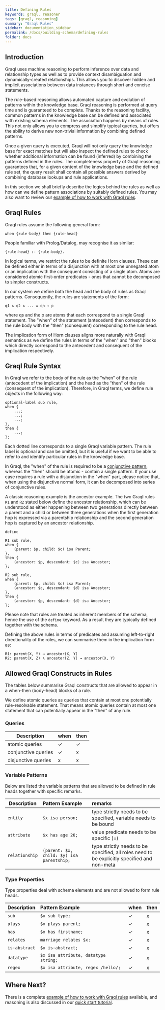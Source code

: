 ```yaml
---
title: Defining Rules
keywords: graql, reasoner
tags: [graql, reasoning]
summary: "Graql Rules"
sidebar: documentation_sidebar
permalink: /docs/building-schema/defining-rules
folder: docs
---
```


## Introduction

Graql uses machine reasoning to perform inference over data and relationship types as well as to provide context disambiguation and dynamically-created relationships. This allows you to discover hidden and implicit associations between data instances through short and concise statements.

The rule-based reasoning allows automated capture and evolution of patterns within the knowledge base. Graql reasoning is performed at query time and is guaranteed to be complete. Thanks to the reasoning facility, common patterns in the knowledge base can be defined and associated with existing schema elements. The association happens by means of rules. This not only allows you to compress and simplify typical queries, but offers the ability to derive new non-trivial information by combining defined patterns.

Once a given query is executed, Graql will not only query the knowledge base for exact matches but will also inspect the defined rules to check whether additional information can be found (inferred) by combining the patterns defined in the rules. The completeness property of Graql reasoning guarantees that, for a given content of the knowledge base and the defined rule set, the query result shall contain all possible answers derived by combining database lookups and rule applications.

In this section we shall briefly describe the logics behind the rules as well as how can we define pattern associations by suitably defined rules. You may also want to review our [example of how to work with Graql rules](../examples/graql-reasoning).

## Graql Rules

Graql rules assume the following general form:

```
when {rule-body} then {rule-head}
```

People familiar with Prolog/Datalog, may recognise it as similar:

```
{rule-head} :- {rule-body}.
```

In logical terms, we restrict the rules to be definite Horn clauses. These can be defined either in terms of a disjunction with at most one unnegated atom or an implication with the consequent consisting of a single atom. Atoms are considered atomic first-order predicates - ones that cannot be decomposed to simpler constructs.

In our system we define both the head and the body of rules as Graql patterns. Consequently, the rules are statements of the form:

```
q1 ∧ q2 ∧ ... ∧ qn → p
```

where qs and the p are atoms that each correspond to a single Graql statement. The "when" of the statement (antecedent) then corresponds to the rule body with the "then" (consequent) corresponding to the rule head.

The implication form of Horn clauses aligns more naturally with Graql semantics as we define the rules in terms of the "when" and "then" blocks which directly correspond to the antecedent and consequent of the implication respectively.

## Graql Rule Syntax
In Graql we refer to the body of the rule as the "when" of the rule (antecedent of the implication) and the head as the "then" of the rule (consequent of the implication). Therefore, in Graql terms, we define rule objects in the following way:

```graql-test-ignore
optional-label sub rule,
when {
    ...;
    ...;
    ...;
},
then {
    ...;
};
```

Each dotted line corresponds to a single Graql variable pattern. The rule label is optional and can be omitted, but it is useful if we want to be able to refer to and identify particular rules in the knowledge base.

In Graql, the "when" of the rule is required to be a [conjunctive pattern](https://en.wikipedia.org/wiki/Logical_conjunction), whereas the "then" should be atomic - contain a single pattern. If your use case requires a rule with a disjunction in the "when" part, please notice that, when using the disjunctive normal form, it can be decomposed into series of conjunctive rules.

A classic reasoning example is the ancestor example. The two Graql rules `R1` and `R2` stated below define the ancestor relationship, which can be understood as either happening between two generations directly between a parent and a child or between three generations when the first generation hop is expressed via a parentship relationship and the second generation hop is captured by an ancestor relationship.

```graql
define

R1 sub rule,
when {
    (parent: $p, child: $c) isa Parent;
},
then {
    (ancestor: $p, descendant: $c) isa Ancestor;
};

R2 sub rule,
when {
    (parent: $p, child: $c) isa Parent;
    (ancestor: $c, descendant: $d) isa Ancestor;
},
then {
    (ancestor: $p, descendant: $d) isa Ancestor;
};
```

Please note that rules are treated as inherent members of the schema, hence the use of the `define` keyword. As a result they are typically defined together with the schema.

Defining the above rules in terms of predicates and assuming left-to-right directionality of the roles, we can summarise them in the implication form as:

```
R1: parent(X, Y) → ancestor(X, Y)  
R2: parent(X, Z) ∧ ancestor(Z, Y) → ancestor(X, Y)
```

## Allowed Graql Constructs in Rules
The tables below summarise Graql constructs that are allowed to appear in a when-then (body-head) blocks of a rule.

We define atomic queries as queries that contain at most one potentially rule-resolvable statement.
That means atomic queries contain at most one statement that can potentially appear in the "then" of any rule.

### Queries

| Description        | when | then
| -------------------- |:--|:--|
| atomic queries | ✓ | ✓ |
| conjunctive queries        | ✓ | x |
| disjunctive queries        | x | x |  

### Variable Patterns

Below are listed the variable patterns that are allowed to be defined in rule heads together with specific remarks.

| Description        | Pattern Example           | remarks
| -------------------- |:--- |:------|
| `entity` | `$x isa person;` | type strictly needs to be specified, variable needs to be bound |
| `attribute` | `$x has age 20;` | value predicate needs to be specific (=) |
| `relationship` | `(parent: $x, child: $y) isa parentship;` | type strictly needs to be specified, all roles need to be explicitly specified and non-meta |

### Type Properties

Type properties deal with schema elements and are not allowed to form rule heads.

| Description        | Pattern Example   | when | then
| -------------------- |:---|:--|:--|
| `sub`        | `$x sub type;` | ✓| x |
| `plays` | `$x plays parent;` |✓| x |
| `has`        | `$x has firstname;` | ✓ | x |  
| `relates`   | `marriage relates $x;` | ✓ | x |
| `is-abstract` | `$x is-abstract;` | ✓ | x |
| `datatype` | `$x isa attribute, datatype string;` | ✓| x |
| `regex` | `$x isa attribute, regex /hello/;` | ✓ | x |

## Where Next?

There is a complete [example of how to work with Graql rules](../examples/graql-reasoning) available, and reasoning is also discussed in our [quick start tutorial](../get-started/quickstart-tutorial).
